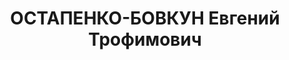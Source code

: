 ---
title: ОСТАПЕНКО-БОВКУН Евгений Трофимович
description: "Род. в 1895, г. Запорожье. \n  Приговор: 26.10.1937 – ВМН"
---